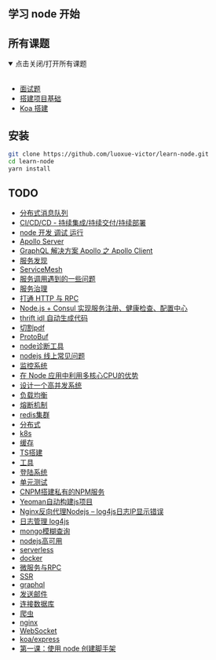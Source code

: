 ## 学习 node 开始

## 所有课题
<details open=“open”>
  <summary>点击关闭/打开所有课题</summary> 
  <br/>


- [面试题](./docs/00-node面试题.md)
- [搭建项目基础](./docs/01-搭建项目基础.md)
- [Koa 搭建](./docs/02-搭建koa项目.md)

</details> 

## 安装

```bash
git clone https://github.com/luoxue-victor/learn-node.git
cd learn-node
yarn install
```


## TODO 

- [分布式消息队列](https://github.com/luoxue-victor/learn-node/issues/47) 
- [CI/CD/CD - 持续集成/持续交付/持续部署](https://github.com/luoxue-victor/learn-node/issues/46) 
- [node 开发 调试 运行](https://github.com/luoxue-victor/learn-node/issues/45) 
- [Apollo Server](https://github.com/luoxue-victor/learn-node/issues/44) 
- [GraphQL 解决方案 Apollo 之 Apollo Client](https://github.com/luoxue-victor/learn-node/issues/43) 
- [服务发现](https://github.com/luoxue-victor/learn-node/issues/42) 
- [ServiceMesh](https://github.com/luoxue-victor/learn-node/issues/41) 
- [服务调用遇到的一些问题](https://github.com/luoxue-victor/learn-node/issues/40) 
- [服务治理](https://github.com/luoxue-victor/learn-node/issues/39) 
- [打通 HTTP 与 RPC](https://github.com/luoxue-victor/learn-node/issues/38) 
- [Node.js + Consul 实现服务注册、健康检查、配置中心](https://github.com/luoxue-victor/learn-node/issues/37) 
- [thrift idl 自动生成代码](https://github.com/luoxue-victor/learn-node/issues/36) 
- [切割pdf](https://github.com/luoxue-victor/learn-node/issues/35) 
- [ProtoBuf](https://github.com/luoxue-victor/learn-node/issues/34) 
- [node诊断工具](https://github.com/luoxue-victor/learn-node/issues/33) 
- [nodejs 线上常见问题](https://github.com/luoxue-victor/learn-node/issues/32) 
- [监控系统](https://github.com/luoxue-victor/learn-node/issues/31) 
- [在 Node 应用中利用多核心CPU的优势](https://github.com/luoxue-victor/learn-node/issues/30) 
- [设计一个高并发系统](https://github.com/luoxue-victor/learn-node/issues/29) 
- [负载均衡](https://github.com/luoxue-victor/learn-node/issues/28) 
- [熔断机制](https://github.com/luoxue-victor/learn-node/issues/27) 
- [redis集群](https://github.com/luoxue-victor/learn-node/issues/26) 
- [分布式](https://github.com/luoxue-victor/learn-node/issues/25) 
- [k8s](https://github.com/luoxue-victor/learn-node/issues/24) 
- [缓存](https://github.com/luoxue-victor/learn-node/issues/23) 
- [TS搭建](https://github.com/luoxue-victor/learn-node/issues/22) 
- [工具](https://github.com/luoxue-victor/learn-node/issues/21) 
- [登陆系统](https://github.com/luoxue-victor/learn-node/issues/20) 
- [单元测试](https://github.com/luoxue-victor/learn-node/issues/19) 
- [CNPM搭建私有的NPM服务](https://github.com/luoxue-victor/learn-node/issues/18) 
- [Yeoman自动构建js项目](https://github.com/luoxue-victor/learn-node/issues/17) 
- [Nginx反向代理Nodejs – log4js日志IP显示错误](https://github.com/luoxue-victor/learn-node/issues/16) 
- [日志管理 log4js](https://github.com/luoxue-victor/learn-node/issues/15) 
- [mongo模糊查询](https://github.com/luoxue-victor/learn-node/issues/14) 
- [nodejs高可用](https://github.com/luoxue-victor/learn-node/issues/13) 
- [serverless](https://github.com/luoxue-victor/learn-node/issues/12) 
- [docker](https://github.com/luoxue-victor/learn-node/issues/11) 
- [微服务与RPC](https://github.com/luoxue-victor/learn-node/issues/10) 
- [SSR](https://github.com/luoxue-victor/learn-node/issues/9) 
- [graphql](https://github.com/luoxue-victor/learn-node/issues/8) 
- [发送邮件](https://github.com/luoxue-victor/learn-node/issues/7) 
- [连接数据库](https://github.com/luoxue-victor/learn-node/issues/6) 
- [爬虫](https://github.com/luoxue-victor/learn-node/issues/5) 
- [nginx](https://github.com/luoxue-victor/learn-node/issues/4) 
- [WebSocket](https://github.com/luoxue-victor/learn-node/issues/3) 
- [koa/express](https://github.com/luoxue-victor/learn-node/issues/2) 
- [第一课：使用 node 创建脚手架](https://github.com/luoxue-victor/learn-node/issues/1) 
